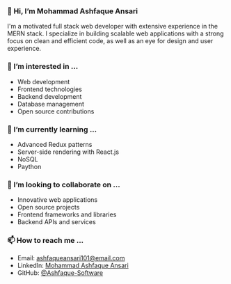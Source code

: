 ### 👋 Hi, I’m Mohammad Ashfaque Ansari

I'm a motivated full stack web developer with extensive experience in the MERN stack. I specialize in building scalable web applications with a strong focus on clean and efficient code, as well as an eye for design and user experience.

### 👀 I’m interested in ...
- Web development
- Frontend technologies
- Backend development
- Database management
- Open source contributions

### 🌱 I’m currently learning ...
- Advanced Redux patterns
- Server-side rendering with React.js
- NoSQL
- Paython

### 💞️ I’m looking to collaborate on ...
- Innovative web applications
- Open source projects
- Frontend frameworks and libraries
- Backend APIs and services

### 📫 How to reach me ...
- Email: ashfaqueansari101@email.com
- LinkedIn: [Mohammad Ashfaque Ansari](https://www.linkedin.com/in/mohammad-ashfaque-ansari-029a1225b/)
- GitHub: [@Ashfaque-Software](https://github.com/Ashfaque-Software)

<!---
Ashfaque-Software/Ashfaque-Software is a ✨ special ✨ repository because its `README.md` (this file) appears on your GitHub profile.
You can click the Preview link to take a look at your changes.
--->
